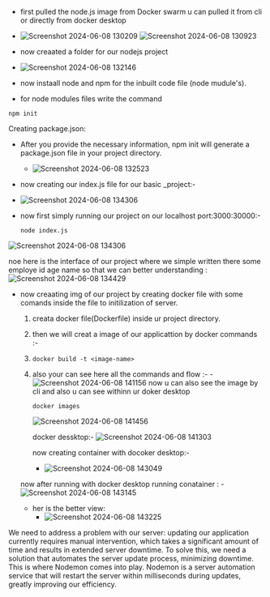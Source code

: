 - first pulled the node.js image from Docker swarm u can pulled it from cli or directly from docker desktop

-    ![Screenshot 2024-06-08 130209](https://github.com/Rjesh2006/-Containerized_basic_Node.js-Demo-Application/assets/143868643/52a152bd-d402-4306-8403-7253e7b50f99)
     ![Screenshot 2024-06-08 130923](https://github.com/Rjesh2006/-Containerized_basic_Node.js-Demo-Application/assets/143868643/1fc0bf68-ee51-4f0f-aa89-5c5b892db187)

-    now creaated a folder for our nodejs project
-    ![Screenshot 2024-06-08 132146](https://github.com/Rjesh2006/-Containerized_basic_Node.js-Demo-Application/assets/143868643/020100af-dd5d-43d3-acbb-3f2aa35f508a)

- now instaall node and npm for the inbuilt code file (node mudule's).
- for node modules files write the command
```
npm init 
``` 
Creating package.json:

- After you provide the necessary information, npm init will generate a package.json file in your project directory.
  -  ![Screenshot 2024-06-08 132523](https://github.com/Rjesh2006/-Containerized_basic_Node.js-Demo-Application/assets/143868643/b4594d86-d682-44f2-b530-e4b346afa9a1)
 
- now creating our index.js file for our basic _project:-
- ![Screenshot 2024-06-08 134306](https://github.com/Rjesh2006/-Containerized_basic_Node.js-Demo-Application/assets/143868643/c689b671-0b4b-4a0b-aa50-d6ba9fca6bb3)

- now first  simply running our project on our localhost port:3000:30000:-
  ```
  node index.js

  ```
![Screenshot 2024-06-08 134306](https://github.com/Rjesh2006/-Containerized_basic_Node.js-Demo-Application/assets/143868643/3ddfbb6f-42dd-44db-b110-9338ffa96369)


noe here is the interface of our project where we simple written there some employe id age name so that  we can better understanding :
![Screenshot 2024-06-08 134429](https://github.com/Rjesh2006/-Containerized_basic_Node.js-Demo-Application/assets/143868643/8af6bfcf-f234-46e4-a5ac-b58581e822ed)


- now creaating img of our project by creating docker file with some comands inside the file to 
  initilization of  server.
   1. creata docker file(Dockerfile) inside ur project directory.
    2. then we will creat a image of our applicattion by docker commands :-
    3. ```
       docker build -t <image-name>

       ```
    4. also your can see here all the commands and flow :-
        -![Screenshot 2024-06-08 141156](https://github.com/Rjesh2006/-Containerized_basic_Node.js-Demo-Application/assets/143868643/5b617c1e-d0d3-4a68-838b-50801b3ec7fd)
       now u can also see the image by cli and also u can see withinn ur doker desktop
       ```
       docker images
       ```
       ![Screenshot 2024-06-08 141456](https://github.com/Rjesh2006/-Containerized_basic_Node.js-Demo-Application/assets/143868643/afbd5254-a38e-47be-9400-ce4c93fd0126)


       docker dessktop:-
       ![Screenshot 2024-06-08 141303](https://github.com/Rjesh2006/-Containerized_basic_Node.js-Demo-Application/assets/143868643/877cedbb-0c81-46be-9e5e-cc4477bbf069)


       now creating container with docoker desktop:-
        - ![Screenshot 2024-06-08 143049](https://github.com/Rjesh2006/-Containerized_basic_Node.js-Demo-Application/assets/143868643/b3005fd6-5163-48f9-8b48-8f730ad6cc87)
      
    now after running with docker desktop running conatainer :
      - ![Screenshot 2024-06-08 143145](https://github.com/Rjesh2006/-Containerized_basic_Node.js-Demo-Application/assets/143868643/e6916d6e-ed89-4db9-b929-db3afd0510f8)


   - her is the better view:
     - ![Screenshot 2024-06-08 143225](https://github.com/Rjesh2006/-Containerized_basic_Node.js-Demo-Application/assets/143868643/75e49535-cd8f-41d6-b4e4-0759fce39e5c)
    
We need to address a problem with our server: updating our application currently requires manual intervention, which takes a significant amount of time and results in extended server downtime. To solve this, we need a solution that automates the server update process, minimizing downtime. This is where Nodemon comes into play. Nodemon is a server automation service that will restart the server within milliseconds during updates, greatly improving our efficiency.

       

       

  

